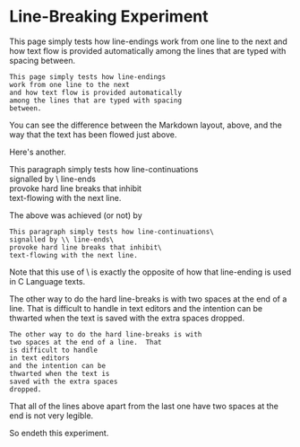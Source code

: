 <!-- line-breaking.md  0.0.2        UTF-8                          2023-07-25
     ----1----|----2----|----3----|----4----|----5----|----6----|----7----|--*

                    SIMPLE EXPERIMENT ABOUT LINE-BREAKING
     -->

# Line-Breaking Experiment

This page simply tests how line-endings
work from one line to the next
and how text flow is provided automatically
among the lines that are typed with spacing
between.

```text
This page simply tests how line-endings
work from one line to the next
and how text flow is provided automatically
among the lines that are typed with spacing
between.
```

You can see the difference between the Markdown layout, above, and the way
that the text has been flowed just above.

Here's another.

This paragraph simply tests how line-continuations\
signalled by \\ line-ends\
provoke hard line breaks that inhibit\
text-flowing with the next line.

The above was achieved (or not) by

```text
This paragraph simply tests how line-continuations\
signalled by \\ line-ends\
provoke hard line breaks that inhibit\
text-flowing with the next line.
```

Note that this use of \\ is exactly the opposite of how that line-ending is
used in C Language texts.

The other way to do the hard line-breaks is with
two spaces at the end of a line.  That
is difficult to handle
in text editors
and the intention can be
thwarted when the text is
saved with the extra spaces
dropped.

```text
The other way to do the hard line-breaks is with
two spaces at the end of a line.  That
is difficult to handle
in text editors
and the intention can be
thwarted when the text is
saved with the extra spaces
dropped.
```

That all of the lines above apart from the last one have two spaces at the
end is not very legible.

So endeth this experiment.

<!-- ----1----|----2----|----3----|----4----|----5----|----6----|----7----|--*

     0.0.3 2023-07-25T02:17Z Another try keeping spaces on the ends
     0.0.2 2023-07-25T01:10Z Try again to keep spaces on ends of lines
     0.0.1 2023-07-25T00:44Z Corrected hard line-break \ case
     0.0.0 2023-07-25T00:24Z Initial Test Draft

                   *** end of line-breaking.md ***
     -->
